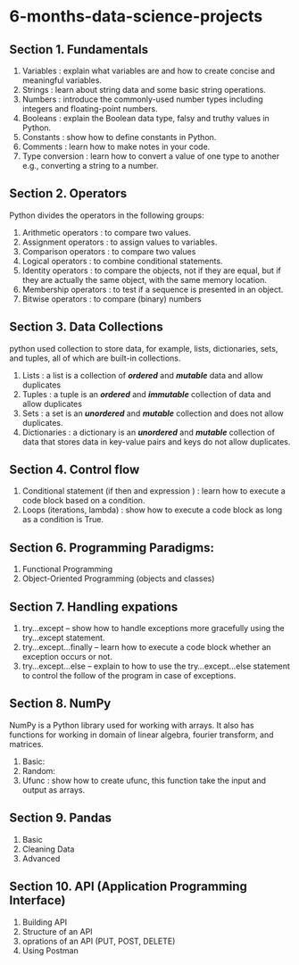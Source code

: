 # 6-months-data-science-projects

## Section 1. Fundamentals
1. Variables : explain  what variables are and how to create concise and meaningful variables.
2. Strings : learn about string data and some basic string operations.
3. Numbers : introduce the commonly-used number types including integers and floating-point numbers.
4. Booleans : explain the Boolean data type, falsy and truthy values in Python.
5. Constants : show how to define constants in Python.
6. Comments : learn how to make notes in your code.
7. Type conversion : learn how to convert a value of one type to another e.g., converting a string to a number.



## Section 2. Operators
Python divides the operators in the following groups:

1. Arithmetic operators : to compare two values.
2. Assignment operators : to assign values to variables.
3. Comparison operators : to compare two values
4. Logical operators :  to combine conditional statements.
5. Identity operators : to compare the objects, not if they are equal, but if they are actually the same object, with the same memory location.
6. Membership operators : to test if a sequence is presented in an object.
7. Bitwise operators : to compare (binary) numbers



## Section 3. Data Collections
python used collection to store data, for example, lists, dictionaries, sets, and tuples, all of which are built-in collections.

1. Lists : a list is a collection of ***ordered*** and ***mutable*** data and  allow duplicates
2. Tuples : a tuple is an ***ordered*** and ***immutable*** collection of data and  allow duplicates
3. Sets : a set is an ***unordered*** and ***mutable*** collection and  does not allow duplicates.
4. Dictionaries : a dictionary is an ***unordered*** and ***mutable*** collection of data that stores data in key-value pairs and keys do not allow duplicates.



## Section 4. Control flow 
1. Conditional statement (if then and expression ) : learn how to execute a code block based on a condition.
2. Loops (iterations, lambda) : show how to execute a code block as long as a condition is True.


## Section 6. Programming Paradigms:
1. Functional Programming 
2. Object-Oriented Programming (objects and classes)


## Section 7. Handling expations
1. try…except – show how to handle exceptions more gracefully using the try…except statement.
2. try…except…finally – learn how to execute a code block whether an exception occurs or not.
3. try…except…else – explain to how to use the try…except…else statement to control the follow of the program in case of exceptions.


## Section 8. NumPy 
NumPy is a Python library used for working with arrays. It also has functions for working in domain of linear algebra, fourier transform, and matrices.

1. Basic:  
2. Random: 
3. Ufunc : show how to create ufunc, this function take the input and output as arrays.


## Section 9. Pandas 
1. Basic
2. Cleaning Data
3. Advanced

## Section 10. API (Application Programming Interface)
1. Building API
2. Structure of an API 
3. oprations of an API (PUT, POST, DELETE)
4. Using Postman










